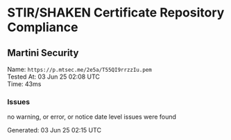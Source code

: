 # STIR/SHAKEN Certificate Repository Compliance

## Martini Security

Name: `https://p.mtsec.me/2e5a/T55QI9rrzzIu.pem`\
Tested At: 03 Jun 25 02:08 UTC\
Time: 43ms

### Issues

no warning, or error, or notice date level issues were found

Generated: 03 Jun 25 02:15 UTC